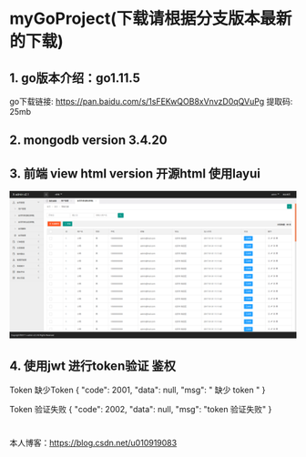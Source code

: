 # myGoProject(下载请根据分支版本最新的下载)

## 1. go版本介绍：go1.11.5
   go下载链接: https://pan.baidu.com/s/1sFEKwQOB8xVnvzD0qQVuPg 提取码: 25mb 
   
## 2. mongodb version 3.4.20

## 3. 前端 view html version  开源html 使用layui 

![Image text](views/img/1.png)

## 4. 使用jwt 进行token验证 鉴权


Token 缺少Token
{
    "code": 2001,
    "data": null,
    "msg": " 缺少 token "
}

Token 验证失败
{
    "code": 2002,
    "data": null,
    "msg": "token 验证失败"
}
#
本人博客：https://blog.csdn.net/u010919083
